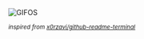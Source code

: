 <div align="justify">
<picture>
    <source media="(prefers-color-scheme: dark)" srcset="https://i.ibb.co/k2gxF1Th/output-gif.gif">
    <source media="(prefers-color-scheme: light)" srcset="https://i.ibb.co/k2gxF1Th/output-gif.gif">
    <img alt="GIFOS" src="https://i.ibb.co/k2gxF1Th/output-gif.gif">
</picture>

<sub><i>inspired from [x0rzavi/github-readme-terminal](https://github.com/x0rzavi/github-readme-terminal)</i></sub>

</div>

<!-- Image deletion URL: https://ibb.co/HTDVQdyr/dba62a5558ad747b7859d373b8c3b94e -->